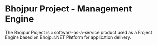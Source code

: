 # Bhojpur Project - Management Engine
The Bhojpur Project is a software-as-a-service product used as a Project Engine based on Bhojpur.NET Platform for application delivery.
